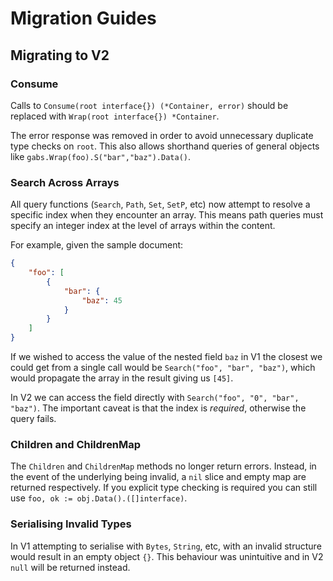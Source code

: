 Migration Guides
================

## Migrating to V2

### Consume

Calls to `Consume(root interface{}) (*Container, error)` should be replaced with `Wrap(root interface{}) *Container`.

The error response was removed in order to avoid unnecessary duplicate type checks on `root`. This also allows shorthand queries of general objects like `gabs.Wrap(foo).S("bar","baz").Data()`.

### Search Across Arrays

All 	query functions (`Search`, `Path`, `Set`, `SetP`, etc) now attempt to resolve a specific index when they encounter an array. This means path queries must specify an integer index at the level of arrays within the content.

For example, given the sample document:

``` json
{
	"foo": [
		{
			"bar": {
				"baz": 45
			}
		}
	]
}
```

If we wished to access the value of the nested field `baz` in V1 the closest we could get from a single call would be `Search("foo", "bar", "baz")`, which would propagate the array in the result giving us `[45]`.

In V2 we can access the field directly with `Search("foo", "0", "bar", "baz")`. The important caveat is that the index is _required_, otherwise the query fails.

### Children and ChildrenMap

The `Children` and `ChildrenMap` methods no longer return errors. Instead, in the event of the underlying being invalid, a `nil` slice and empty map are returned respectively. If you explicit type checking is required you can still use `foo, ok := obj.Data().([]interface)`.

### Serialising Invalid Types

In V1 attempting to serialise with `Bytes`, `String`, etc, with an invalid structure would result in an empty object `{}`. This behaviour was unintuitive and in V2 `null` will be returned instead.
